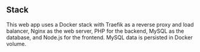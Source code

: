 ## Stack

This web app uses a Docker stack with Traefik as a reverse proxy and load balancer, Nginx as the web server,
PHP for the backend, MySQL as the database, and Node.js for the frontend. MySQL data is persisted in Docker volume.
